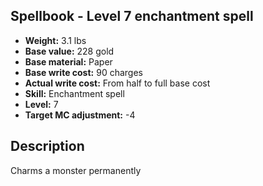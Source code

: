 ## Spellbook - Level 7 enchantment spell

- **Weight:** 3.1 lbs
- **Base value:** 228 gold
- **Base material:** Paper
- **Base write cost:** 90 charges
- **Actual write cost:** From half to full base cost
- **Skill:** Enchantment spell
- **Level:** 7
- **Target MC adjustment:** -4

## Description

Charms a monster permanently
